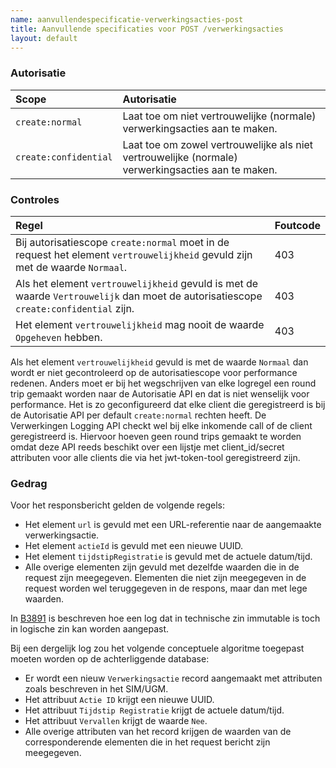 ```yaml
---
name: aanvullendespecificatie-verwerkingsacties-post
title: Aanvullende specificaties voor POST /verwerkingsacties
layout: default
---
```


### Autorisatie

| Scope | Autorisatie | 
| :---- | :---- |
| `create:normal` | Laat toe om niet vertrouwelijke (normale) verwerkingsacties aan te maken. |
| `create:confidential` | Laat toe om zowel vertrouwelijke als niet vertrouwelijke (normale) verwerkingsacties aan te maken. |

### Controles

| Regel | Foutcode |
| :---- | :---- |
| Bij autorisatiescope `create:normal` moet in de request het element `vertrouwelijkheid` gevuld zijn met de waarde `Normaal`. | 403 |
| Als het element `vertrouwelijkheid` gevuld is met de waarde `Vertrouwelijk` dan moet de autorisatiescope `create:confidential` zijn. | 403 |
| Het element `vertrouwelijkheid` mag nooit de waarde `Opgeheven` hebben. | 403 |

Als het element `vertrouwelijkheid` gevuld is met de waarde `Normaal` dan wordt er niet gecontroleerd op de autorisatiescope voor performance redenen. Anders moet er bij het wegschrijven van elke logregel een round trip gemaakt worden naar de Autorisatie API en dat is niet wenselijk voor performance. Het is zo geconfigureerd dat elke client die geregistreerd is bij de Autorisatie API per default `create:normal` rechten heeft. De Verwerkingen Logging API checkt wel bij elke inkomende call of de client geregistreerd is. Hiervoor hoeven geen round trips gemaakt te worden omdat deze API reeds beschikt over een lijstje met client_id/secret attributen voor alle clients die via het jwt-token-tool geregistreerd zijn.

### Gedrag
Voor het responsbericht gelden de volgende regels:
* Het element `url` is gevuld met een URL-referentie naar de aangemaakte verwerkingsactie.
* Het element `actieId` is gevuld met een nieuwe UUID.
* Het element `tijdstipRegistratie` is gevuld met de actuele datum/tijd.
* Alle overige elementen zijn gevuld met dezelfde waarden die in de request zijn meegegeven. Elementen die niet zijn meegegeven in de request worden wel teruggegeven in de respons, maar dan met lege waarden.

In [B3891](../achtergronddocumentatie/ontwerp/artefacten/3891.md) is beschreven hoe een log dat in technische zin immutable is toch in logische zin kan worden aangepast.

Bij een dergelijk log zou het volgende conceptuele algoritme toegepast moeten worden op de achterliggende database:
* Er wordt een nieuw `Verwerkingsactie` record aangemaakt met attributen zoals beschreven in het SIM/UGM.
* Het attribuut `Actie ID` krijgt een nieuwe UUID.
* Het attribuut `Tijdstip Registratie` krijgt de actuele datum/tijd.
* Het attribuut `Vervallen` krijgt de waarde `Nee`.
* Alle overige attributen van het record krijgen de waarden van de corresponderende elementen die in het request bericht zijn meegegeven.
